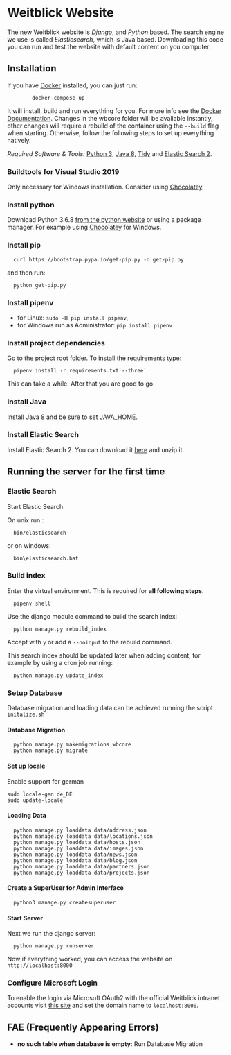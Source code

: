 # Weitblick Website

The new Weitblick website is *Django*, and *Python* based. The search engine we use is called *Elasticsearch*, which is Java based. Downloading this code you can run and test the website with default content on you computer.

## Installation

If you have [Docker](https://docs.docker.com/compose/install/) installed, you can just run:

            docker-compose up

It will install, build and run everything for you. For more info see the [Docker Documentation](https://docs.docker.com/compose/reference/overview/). Changes in the wbcore folder will be avaliable instantly, other changes will require a rebuild of the container using the `--build` flag when starting. Otherwise, follow the following steps to set up everything natively.

*Required Software & Tools:* [Python 3](https://www.python.org/), [Java 8](https://www.oracle.com/technetwork/java/javase/downloads/jdk8-downloads-2133151.html), [Tidy](http://binaries.html-tidy.org/) and [Elastic Search 2](https://www.elastic.co/de/downloads/past-releases/elasticsearch-2-4-2).

### Buildtools for Visual Studio 2019

Only necessary for Windows installation. Consider using [Chocolatey](https://chocolatey.org/packages/visualstudio2019buildtools).

### Install python

Download Python 3.6.8 [from the python website](https://www.python.org/downloads/) or using a package manager. For example using [Chocolatey](https://chocolatey.org/packages/python/3.6.8) for Windows.

### Install pip

      curl https://bootstrap.pypa.io/get-pip.py -o get-pip.py

and then run:

      python get-pip.py

### Install pipenv

- for Linux: `sudo -H pip install pipenv`,
- for Windows run as Administrator: `pip install pipenv`

### Install project dependencies

Go to the project root folder. To install the requirements type: 

      pipenv install -r requirements.txt --three`

This can take a while. After that you are good to go.

### Install Java

Install Java 8 and be sure to set JAVA_HOME.

### Install Elastic Search

Install Elastic Search 2. You can download it [here](https://www.elastic.co/de/downloads/past-releases/elasticsearch-2-4-2) and unzip it.

## Running the server for the first time

### Elastic Search

Start Elastic Search.

On unix run :

      bin/elasticsearch

or on windows:

      bin\elasticsearch.bat

### Build index

Enter the virtual environment. This is required for **all following steps**.

      pipenv shell

Use the django module command to build the search index:

      python manage.py rebuild_index

Accept with `y` or add a `--noinput` to the rebuild command.

This search index should be updated later when adding content, for example by using a cron job running: 

      python manage.py update_index

### Setup Database

Database migration and loading data can be achieved running the script `initalize.sh`

#### Database Migration

      python manage.py makemigrations wbcore
      python manage.py migrate
      
#### Set up locale

Enable support for german 

    sudo locale-gen de_DE
    sudo update-locale

#### Loading Data

      python manage.py loaddata data/address.json
      python manage.py loaddata data/locations.json
      python manage.py loaddata data/hosts.json
      python manage.py loaddata data/images.json
      python manage.py loaddata data/news.json
      python manage.py loaddata data/blog.json
      python manage.py loaddata data/partners.json
      python manage.py loaddata data/projects.json

#### Create a SuperUser for Admin Interface

      python3 manage.py createsuperuser
      


#### Start Server

Next we run the django server:

      python manage.py runserver

Now if everything worked, you can access the website on `http://localhost:8000`

### Configure Microsoft Login

To enable the login via Microsoft OAuth2 with the official Weitblick intranet accounts visit [this site](http://localhost:8000/admin/sites/site/1/change/) and set the domain name to `localhost:8000`.

## FAE (Frequently Appearing Errors)

- **no such table when database is empty**: Run Database Migration
